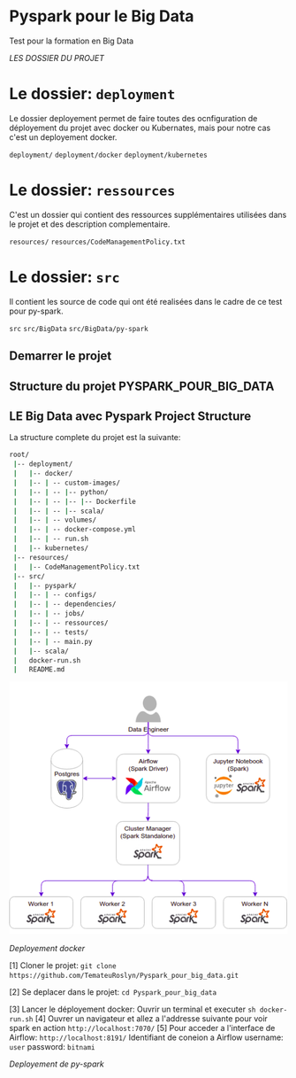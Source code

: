 # Pyspark pour le Big Data
Test pour la formation en Big Data


*LES DOSSIER DU PROJET*
# Le dossier: `deployment`

Le dossier deployement permet de faire toutes des ocnfiguration de déployement du projet avec docker ou Kubernates, mais pour notre cas c'est un deployement docker.

`deployment/`
`deployment/docker`
`deployment/kubernetes`

# Le dossier: `ressources`

C'est un dossier qui contient des ressources supplémentaires utilisées dans le projet et des description complementaire.

`resources/`
`resources/CodeManagementPolicy.txt`

# Le dossier: `src`

Il contient les source de code qui ont été realisées dans le cadre de ce test pour py-spark.

`src`
`src/BigData`
`src/BigData/py-spark`

## Demarrer le projet

## Structure du projet PYSPARK_POUR_BIG_DATA

## LE Big Data avec Pyspark Project Structure

La structure complete du projet est la suivante:

```bash
root/
 |-- deployment/
 |   |-- docker/
 |   |-- | -- custom-images/
 |   |-- | -- |-- python/
 |   |-- | -- |-- |-- Dockerfile
 |   |-- | -- |-- scala/
 |   |-- | -- volumes/
 |   |-- | -- docker-compose.yml
 |   |-- | -- run.sh
 |   |-- kubernetes/
 |-- resources/
 |   |-- CodeManagementPolicy.txt
 |-- src/
 |   |-- pyspark/
 |   |-- | -- configs/
 |   |-- | -- dependencies/
 |   |-- | -- jobs/
 |   |-- | -- ressources/
 |   |-- | -- tests/
 |   |-- | -- main.py
 |   |-- scala/
 |   docker-run.sh
 |   README.md
```

![Architecture du projet](./resources/images/architecture.png)


*Deployement docker*

[1] Cloner le projet:
    `git clone https://github.com/TemateuRoslyn/Pyspark_pour_big_data.git`

[2] Se deplacer dans le projet:
    `cd Pyspark_pour_big_data`

[3] Lancer le déployement docker: Ouvrir un terminal et executer
    `sh docker-run.sh`
[4] Ouvrer un navigateur et allez a l'addresse suivante pour voir spark en action
    `http://localhost:7070/`
[5] Pour acceder a l'interface de Airflow:
    `http://localhost:8191/`
    Identifiant de coneion a Airflow
    username: `user`
    password: `bitnami`


*Deployement de py-spark*